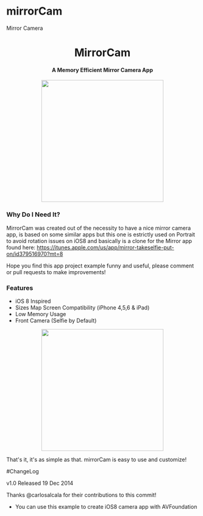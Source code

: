 mirrorCam
=========

Mirror Camera


<h1 align="center">MirrorCam</h1>

<h4 align="center">A Memory Efficient Mirror Camera App</h4>

<p align="center">
<img src="https://cloud.githubusercontent.com/assets/646364/5513570/7bce76cc-87d2-11e4-942b-c4aa6d88461f.PNG" width=320></img> 
</p>

<h3>Why Do I Need It?</h3>

MirrorCam was created out of the necessity to have a nice mirror camera app, is based on some similar apps but this one is estrictly used on Portrait to avoid rotation issues on iOS8 and basically is a clone for the Mirror app found here: https://itunes.apple.com/us/app/mirror-takeselfie-put-on/id379516970?mt=8

Hope you find this app project example funny and useful, please comment or pull requests to make improvements!

<h3>Features</h3>
<ul>
<li>iOS 8 Inspired</li>
<li>Sizes Map Screen Compatibility (iPhone 4,5,6 & iPad)</li>
<li>Low Memory Usage</li>
<li>Front Camera (Selfie by Default)</li>
</ul>

<p align="center">
<img src="https://cloud.githubusercontent.com/assets/646364/5513570/7bce76cc-87d2-11e4-942b-c4aa6d88461f.PNG" width=320></img> 
</p>

That's it, it's as  simple as that.  mirrorCam is easy to use and customize!

#ChangeLog

v1.0 Released 19 Dec 2014

Thanks @carlosalcala for their contributions to this commit!

- You can use this example to create iOS8 camera app with AVFoundation
